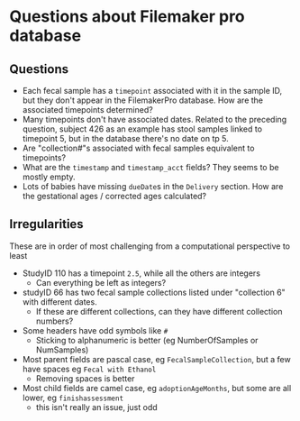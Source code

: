 # Questions about Filemaker pro database

## Questions

- Each fecal sample has a `timepoint` associated with it in the sample ID,
  but they don't appear in the FilemakerPro database.
  How are the associated timepoints determined?
- Many timepoints don't have associated dates.
  Related to the preceding question, subject 426 as an example
  has stool samples linked to timepoint 5, but in the database there's no date on tp 5.
- Are "collection#"s associated with fecal samples equivalent to timepoints?
- What are the `timestamp` and `timestamp_acct` fields?
  They seems to be mostly empty.
- Lots of babies have missing `dueDate`s in the `Delivery` section.
  How are the gestational ages / corrected ages calculated?


## Irregularities

These are in order of most challenging from a computational perspective to least

- StudyID 110 has a timepoint `2.5`, while all the others are integers
  - Can everything be left as integers?
- studyID 66 has two fecal sample collections listed under "collection 6" with
  different dates.
  - If these are different collections, can they have different collection numbers?
- Some headers have odd symbols like `#`
  - Sticking to alphanumeric is better (eg NumberOfSamples or NumSamples)
- Most parent fields are pascal case, eg `FecalSampleCollection`, but
  a few have spaces eg `Fecal with Ethanol`
  - Removing spaces is better
- Most child fields are camel case, eg `adoptionAgeMonths`,
  but some are all lower, eg `finishassessment`
  - this isn't really an issue, just odd
